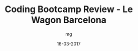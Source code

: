 ---
layout: video
title: "Coding Bootcamp Review - Le Wagon Barcelona "
youtube_slug: "0mqW6JGFDd4"
date: 16-03-2017
author: mg
labels:
  - backstage
pushed: true
thumbnail: 2017-03-16-le-wagon-barcelona.jpg
description: "How does it feel to live a coding bootcamp from the inside? Check the reviews of our students at Le Wagon Barcelona. Opinions from students from all over the world with no previous knowledge on coding and very different backgrounds with one single goal: learn to code and change theirs lives. Real stories from real changemakers!"
---